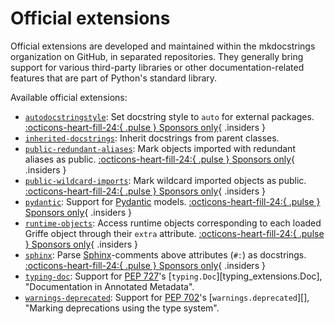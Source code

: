 # Official extensions

Official extensions are developed and maintained within the mkdocstrings organization on GitHub, in separated repositories. They generally bring support for various third-party libraries or other documentation-related features that are part of Python's standard library.

Available official extensions:

- [`autodocstringstyle`](official/autodocstringstyle.md): Set docstring style to `auto` for external packages. [:octicons-heart-fill-24:{ .pulse } Sponsors only](../insiders/index.md){ .insiders }
- [`inherited-docstrings`](official/inherited-docstrings.md): Inherit docstrings from parent classes.
- [`public-redundant-aliases`](official/public-redundant-aliases.md): Mark objects imported with redundant aliases as public. [:octicons-heart-fill-24:{ .pulse } Sponsors only](../insiders/index.md){ .insiders }
- [`public-wildcard-imports`](official/public-wildcard-imports.md): Mark wildcard imported objects as public. [:octicons-heart-fill-24:{ .pulse } Sponsors only](../insiders/index.md){ .insiders }
- [`pydantic`](official/pydantic.md): Support for [Pydantic](https://docs.pydantic.dev/latest/) models. [:octicons-heart-fill-24:{ .pulse } Sponsors only](../insiders/index.md){ .insiders }
- [`runtime-objects`](official/runtime-objects.md): Access runtime objects corresponding to each loaded Griffe object through their `extra` attribute. [:octicons-heart-fill-24:{ .pulse } Sponsors only](../insiders/index.md){ .insiders }
- [`sphinx`](official/sphinx.md): Parse [Sphinx](https://www.sphinx-doc.org/)-comments above attributes (`#:`) as docstrings. [:octicons-heart-fill-24:{ .pulse } Sponsors only](../insiders/index.md){ .insiders }
- [`typing-doc`](official/typingdoc.md): Support for [PEP 727](https://peps.python.org/pep-0727/)'s [`typing.Doc`][typing_extensions.Doc], "Documentation in Annotated Metadata".
- [`warnings-deprecated`](official/warnings-deprecated.md): Support for [PEP 702](https://peps.python.org/pep-0702/)'s [`warnings.deprecated`][], "Marking deprecations using the type system".

